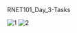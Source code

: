 RNET101_Day_3-Tasks

![1](https://user-images.githubusercontent.com/65436222/206197976-54423368-5bb2-4921-a0b3-8bbaae572301.png)
![2](https://user-images.githubusercontent.com/65436222/206197996-731dac7a-c9b3-40ec-b3ca-d5ec5cee7015.png)
